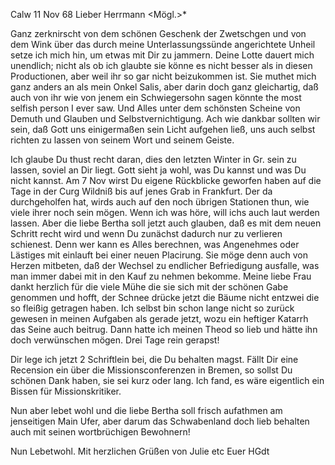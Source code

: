  Calw 11 Nov 68
Lieber Herrmann <Mögl.>*

Ganz zerknirscht von dem schönen Geschenk der Zwetschgen und von dem Wink über das durch meine Unterlassungssünde angerichtete Unheil setze ich mich hin, um etwas mit Dir zu jammern. Deine Lotte dauert mich unendlich; nicht als ob ich glaubte sie könne es nicht besser als in diesen Productionen, aber weil ihr so gar nicht beizukommen ist. Sie muthet mich ganz anders an als mein Onkel Salis, aber darin doch ganz gleichartig, daß auch von ihr wie von jenem ein Schwiegersohn sagen könnte the most selfish person I ever saw. Und Alles unter dem schönsten Scheine von Demuth und Glauben und Selbstvernichtigung. Ach wie dankbar sollten wir sein, daß Gott uns einigermaßen sein Licht aufgehen ließ, uns auch selbst richten zu lassen von seinem Wort und seinem Geiste.

Ich glaube Du thust recht daran, dies den letzten Winter in Gr. sein zu lassen, soviel an Dir liegt. Gott sieht ja wohl, was Du kannst und was Du nicht kannst. Am 7 Nov wirst Du eigene Rückblicke geworfen haben auf die Tage in der Curg Wildniß bis auf jenes Grab in Frankfurt. Der da durchgeholfen hat, wirds auch auf den noch übrigen Stationen thun, wie viele ihrer noch sein mögen. Wenn ich was höre, will ichs auch laut werden lassen. 
Aber die liebe Bertha soll jetzt auch glauben, daß es mit dem neuen Schritt recht wird und wenn Du zunächst dadurch nur zu verlieren schienest. Denn wer kann es Alles berechnen, was Angenehmes oder Lästiges mit einlauft bei einer neuen Placirung. Sie möge denn auch von Herzen mitbeten, daß der Wechsel zu endlicher Befriedigung ausfalle, was man immer dabei mit in den Kauf zu nehmen bekomme. Meine liebe Frau dankt herzlich für die viele Mühe die sie sich mit der schönen Gabe genommen und hofft, der Schnee drücke jetzt die Bäume nicht entzwei die so fleißig getragen haben. 
Ich selbst bin schon lange nicht so zurück gewesen in meinen Aufgaben als gerade jetzt, wozu ein heftiger Katarrh das Seine auch beitrug. Dann hatte ich meinen Theod so lieb und hätte ihn doch verwünschen mögen. Drei Tage rein gerapst!

Dir lege ich jetzt 2 Schriftlein bei, die Du behalten magst. Fällt Dir eine Recension ein über die Missionsconferenzen in Bremen, so sollst Du schönen Dank haben, sie sei kurz oder lang. Ich fand, es wäre eigentlich ein Bissen für Missionskritiker.

Nun aber lebet wohl und die liebe Bertha soll frisch aufathmen am jenseitigen Main Ufer, aber darum das Schwabenland doch lieb behalten auch mit seinen wortbrüchigen Bewohnern!

 Nun Lebetwohl. Mit
 herzlichen Grüßen von Julie etc
 Euer HGdt
